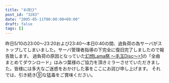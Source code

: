 ```yaml
---
title: "お詫び"
post_id: "3283"
date: "2005-05-11T00:00:00+09:00"
draft: false
tags: []
---
```



昨日5/10の23:00～23:20および23:40～本日0:40の間、過負荷の為サーバがストップしてしまいました。サーバ管理者指導の下完全に復旧完了しましたので報告致します。 過負荷の原因となっていた[幻想Lama祭 ～毛玉Disc～+1](http://lama.danmaq.com/lama/)の「全曲まとめてダウンロード」はみつ葉様のご協力を頂きミラーさせていただきました。皆様には多大なご迷惑をおかけした事をここにお詫び申し上げます。 それでは、引き続き⑨な猛毒をご賞味ください。
